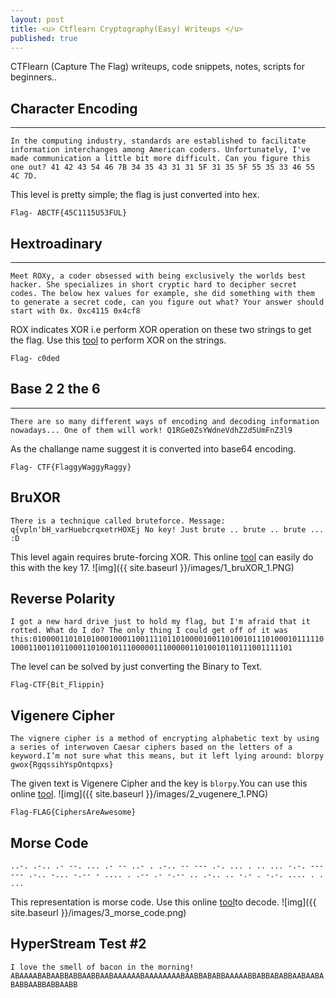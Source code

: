 ```yaml
---
layout: post
title: <u> Ctflearn Cryptography(Easy) Writeups </u>
published: true
---
```

CTFlearn (Capture The Flag) writeups, code snippets, notes, scripts for beginners..



## Character Encoding
---
`In the computing industry, standards are established to facilitate information interchanges among American coders. Unfortunately, I've made communication a little bit more difficult. Can you figure this one out? 41 42 43 54 46 7B 34 35 43 31 31 5F 31 35 5F 55 35 33 46 55 4C 7D.`

This level is pretty simple; the flag is just converted into hex.

``` Flag- ABCTF{45C1115U53FUL} ```

## Hextroadinary
---
`Meet ROXy, a coder obsessed with being exclusively the worlds best hacker. She specializes in short cryptic hard to decipher secret codes. The below hex values for example, she did something with them to generate a secret code, can you figure out what? Your answer should start with 0x.
0xc4115 0x4cf8`

ROX indicates XOR i.e perform XOR operation on these two strings to get the flag.
Use this [tool](https://xor.pw/) to perform XOR on the strings.

```Flag- c0ded ```

## Base 2 2 the 6
---
`There are so many different ways of encoding and decoding information nowadays... One of them will work! Q1RGe0ZsYWdneVdhZ2d5UmFnZ3l9`

As the challange name suggest it is converted into base64 encoding.

```Flag- CTF{FlaggyWaggyRaggy}```
## BruXOR
`There is a technique called bruteforce. Message: q{vpln'bH_varHuebcrqxetrHOXEj No key! Just brute .. brute .. brute ... :D`

This level again requires brute-forcing XOR. This online [tool](https://gchq.github.io/CyberChef/) can easily do this with the key 17.
![img]({{ site.baseurl }}/images/1_bruXOR_1.PNG)


## Reverse Polarity
`I got a new hard drive just to hold my flag, but I'm afraid that it rotted. What do I do? The only thing I could get off of it was this:01000011010101000100011001111011010000100110100101110100010111110`
`100011001101100011010010111000001110000011010010110111001111101`


The level can be solved by just converting the Binary to Text.

``` Flag-CTF{Bit_Flippin} ```

## Vigenere Cipher
`The vignere cipher is a method of encrypting alphabetic text by using a series of interwoven Caesar ciphers based on the letters of a keyword.I’m not sure what this means, but it left lying around: blorpy
gwox{RgqssihYspOntqpxs}`

The given text is Vigenere Cipher and the key is ```blorpy```.You can use this online [tool](https://www.dcode.fr/vigenere-cipher).
![img]({{ site.baseurl }}/images/2_vugenere_1.PNG)

```Flag-FLAG{CiphersAreAwesome}```

## Morse Code
`..-. .-.. .- --. ... .- -- ..- . .-.. -- --- .-. ... . .. ... -.-. --- --- .-.. -... -.-- - .... . .-- .- -.-- .. .-.. .. -.- . -.-. .... . . ...`

This representation is morse code. Use this online [tool](https://gchq.github.io/CyberChef/)to decode.
![img]({{ site.baseurl }}/images/3_morse_code.png)

## HyperStream Test #2
`I love the smell of bacon in the morning! ABAAAABABAABBABBAABBAABAAAAAABAAAAAAAABAABBABABBAAAAABBABBABABBAABAABABABBAABBABBAABB`





